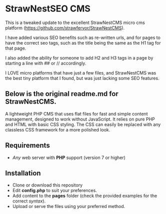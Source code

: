 # StrawNestSEO CMS
This is a tweaked update to the excellent StrawNestCMS micro cms platform (https://github.com/strawfervor/StrawNestCMS).

I have added various SEO benefits such as re-written urls, and for pages to have the correct seo tags, such as the title being the same as the H1 tag for that page.

I also added the ability for someone to add H2 and H3 tags in a page by starting a line with ## or // accordingly.

I LOVE micro platforms that have just a few files, and StrawNestCMS was the best tiny platform that I found, but was just lacking some SEO features.

Below is the original readme.md for StrawNestCMS.
---

A lightweight PHP CMS that uses flat files for fast and simple content management, designed to work without JavaScript. It relies on pure PHP and HTML with basic CSS styling. The CSS can easily be replaced with any classless CSS framework for a more polished look.

## Requirements
- *Any* web server with **PHP** support (version 7 or higher)

## Installation
- Clone or download this repository
- Edit **config.php** to suit your preferences.
- Add content to the **pages** folder (check the provided examples for the correct *syntax*).
- Upload or serve the files using your preferred method.
